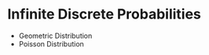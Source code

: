 <!SLIDE center subsection>
# Infinite Discrete Probabilities

- Geometric Distribution
- Poisson Distribution